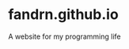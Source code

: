 # fandrn.github.io
A website for my programming life
  <!-- <iframe src="http://webchat.freenode.net?channels=farn.app" width="647" height="400"></iframe> -->
